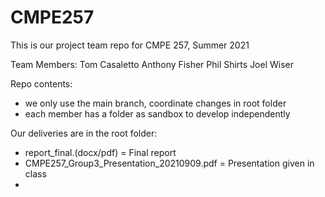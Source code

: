 # CMPE257

This is our project team repo for CMPE 257, Summer 2021

Team Members:
  Tom Casaletto
  Anthony Fisher
  Phil Shirts
  Joel Wiser

Repo contents:
 * we only use the main branch, coordinate changes in root folder
 * each member has a folder as sandbox to develop independently

Our deliveries are in the root folder:
 * report_final.(docx/pdf) = Final report
 * CMPE257_Group3_Presentation_20210909.pdf = Presentation given in class
 * 
